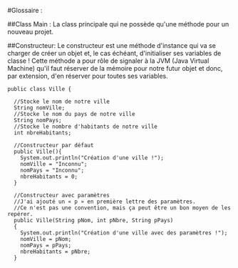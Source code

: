 #Glossaire :

##Class Main :
La class principale qui ne possède qu'une méthode pour un nouveau projet.

##Constructeur:
Le constructeur est une méthode d'instance qui va se charger de créer un objet et, 
le cas échéant, d'initialiser ses variables de classe ! Cette méthode a pour rôle de signaler à la JVM (Java Virtual Machine) 
qu'il faut réserver de la mémoire pour notre futur objet et donc, par extension, d'en réserver pour toutes ses variables.

```
public class Ville {
 
  //Stocke le nom de notre ville
  String nomVille;
  //Stocke le nom du pays de notre ville
  String nomPays;
  //Stocke le nombre d'habitants de notre ville
  int nbreHabitants;
 
  //Constructeur par défaut
  public Ville(){
    System.out.println("Création d'une ville !");          
    nomVille = "Inconnu";
    nomPays = "Inconnu";
    nbreHabitants = 0;
  }
 
  //Constructeur avec paramètres
  //J'ai ajouté un « p » en première lettre des paramètres.
  //Ce n'est pas une convention, mais ça peut être un bon moyen de les repérer.
  public Ville(String pNom, int pNbre, String pPays)
  {
    System.out.println("Création d'une ville avec des paramètres !");
    nomVille = pNom;
    nomPays = pPays;
    nbreHabitants = pNbre;
  }        
```
